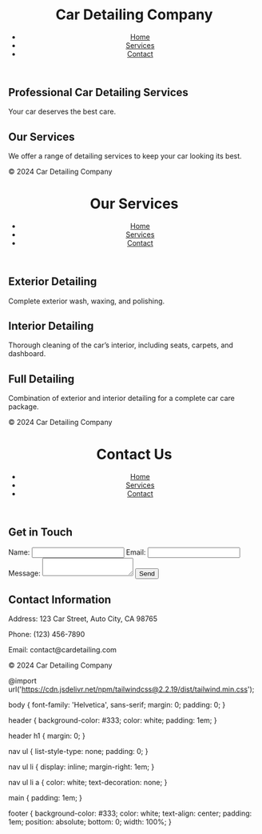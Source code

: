 
<html lang="en">
<head>
    <meta charset="UTF-8">
    <meta name="viewport" content="width=device-width, initial-scale=1.0">
    <title>Car Detailing Company</title>
    <link rel="stylesheet" href="styles.css">
</head>
<body>
    <header>
        <h1>Car Detailing Company</h1>
        <nav>
            <ul>
                <li><a href="index.html">Home</a></li>
                <li><a href="services.html">Services</a></li>
                <li><a href="contact.html">Contact</a></li>
            </ul>
        </nav>
    </header>
    <main>
        <section id="hero">
            <h2>Professional Car Detailing Services</h2>
            <p>Your car deserves the best care.</p>
        </section>
        <section id="overview">
            <h2>Our Services</h2>
            <p>We offer a range of detailing services to keep your car looking its best.</p>
        </section>
    </main>
    <footer>
        <p>&copy; 2024 Car Detailing Company</p>
    </footer>
</body>
</html> 

<!DOCTYPE html>
<html lang="en">
<head>
    <meta charset="UTF-8">
    <meta name="viewport" content="width=device-width, initial-scale=1.0">
    <title>Services - Car Detailing Company</title>
    <link rel="stylesheet" href="styles.css">
</head>
<body>
    <header>
        <h1>Our Services</h1>
        <nav>
            <ul>
                <li><a href="index.html">Home</a></li>
                <li><a href="services.html">Services</a></li>
                <li><a href="contact.html">Contact</a></li>
            </ul>
        </nav>
    </header>
    <main>
        <section id="services">
            <h2>Exterior Detailing</h2>
            <p>Complete exterior wash, waxing, and polishing.</p>
            <h2>Interior Detailing</h2>
            <p>Thorough cleaning of the car’s interior, including seats, carpets, and dashboard.</p>
            <h2>Full Detailing</h2>
            <p>Combination of exterior and interior detailing for a complete car care package.</p>
        </section>
    </main>
    <footer>
        <p>&copy; 2024 Car Detailing Company</p>
    </footer>
</body>
</html>

<!DOCTYPE html>
<html lang="en">
<head>
    <meta charset="UTF-8">
    <meta name="viewport" content="width=device-width, initial-scale=1.0">
    <title>Contact - Car Detailing Company</title>
    <link rel="stylesheet" href="styles.css">
</head>
<body>
    <header>
        <h1>Contact Us</h1>
        <nav>
            <ul>
                <li><a href="index.html">Home</a></li>
                <li><a href="services.html">Services</a></li>
                <li><a href="contact.html">Contact</a></li>
            </ul>
        </nav>
    </header>
    <main>
        <section id="contact-form">
            <h2>Get in Touch</h2>
            <form action="#" method="post">
                <label for="name">Name:</label>
                <input type="text" id="name" name="name" required>
                <label for="email">Email:</label>
                <input type="email" id="email" name="email" required>
                <label for="message">Message:</label>
                <textarea id="message" name="message" required></textarea>
                <button type="submit">Send</button>
            </form>
        </section>
        <section id="contact-info">
            <h2>Contact Information</h2>
            <p>Address: 123 Car Street, Auto City, CA 98765</p>
            <p>Phone: (123) 456-7890</p>
            <p>Email: contact@cardetailing.com</p>
        </section>
    </main>
    <footer>
        <p>&copy; 2024 Car Detailing Company</p>
    </footer>
</body>
</html>

@import url('https://cdn.jsdelivr.net/npm/tailwindcss@2.2.19/dist/tailwind.min.css');

body {
    font-family: 'Helvetica', sans-serif;
    margin: 0;
    padding: 0;
}

header {
    background-color: #333;
    color: white;
    padding: 1em;
}

header h1 {
    margin: 0;
}

nav ul {
    list-style-type: none;
    padding: 0;
}

nav ul li {
    display: inline;
    margin-right: 1em;
}

nav ul li a {
    color: white;
    text-decoration: none;
}

main {
    padding: 1em;
}

footer {
    background-color: #333;
    color: white;
    text-align: center;
    padding: 1em;
    position: absolute;
    bottom: 0;
    width: 100%;
}
